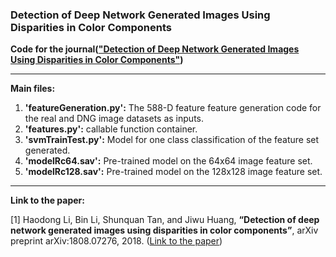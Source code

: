 ### Detection of Deep Network Generated Images Using Disparities in Color Components

**Code for the journal(["Detection of Deep Network Generated Images Using Disparities in Color Components"](https://www.semanticscholar.org/paper/Detection-of-Deep-Network-Generated-Images-Using-in-Li-Li/7804949c133d7308d828a94a7944d47c1f0ffe67))**

----------------

**Main files:**
1. **'featureGeneration.py':** The 588-D feature feature generation code for the real and DNG image datasets as inputs.
2. **'features.py':** callable function container.
3. **'svmTrainTest.py':** Model for one class classification of the feature set generated.
4. **'modelRc64.sav':** Pre-trained model on the 64x64 image feature set.
4. **'modelRc128.sav':** Pre-trained model on the 128x128 image feature set.
----------------

**Link to the paper:**

[1] Haodong Li, Bin Li, Shunquan Tan, and Jiwu Huang, **“Detection of deep network generated images using disparities in
color components”**, arXiv preprint arXiv:1808.07276, 2018. ([Link to the paper](https://arxiv.org/pdf/1808.07276.pdf))
